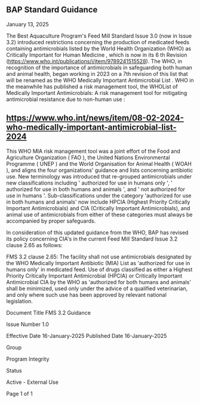 <!-- image -->

## BAP Standard Guidance

January 13, 2025

The Best Aquaculture Program's Feed Mill Standard Issue 3.0 (now in Issue 3.2) introduced restrictions concerning the production of medicated feeds containing antimicrobials listed by the World Health Organization (WHO) as Critically Important for Human Medicine , which is now in its 6 th Revision (https://www.who.int/publications/i/item/9789241515528).  The WHO, in recognition of the importance of antimicrobials in safeguarding both human and animal health, began working in 2023 on a 7th revision of this list that will be renamed as the WHO Medically Important Antimicrobial List .  WHO in the meanwhile has published a risk management tool, the WHOList of Medically Important Antimicrobials: A risk management tool for mitigating antimicrobial resistance due to non-human use :

## https://www.who.int/news/item/08-02-2024-who-medically-important-antimicrobial-list-2024

This WHO MIA risk management tool was a joint effort of the Food and Agriculture Organization ( FAO ), the United Nations Environmental Programme ( UNEP ) and the World Organisation for Animal Health ( WOAH ), and aligns the four organizations' guidance and lists concerning antibiotic use.  New terminology was introduced that re-grouped antimicrobials under new classifications including ' authorized for use in humans only ', ' authorized for use in both humans and animals ', and ' not authorized for use in humans '.  Sub-classifications under the category 'authorized for use in both humans and animals' now include HPCIA (Highest Priority Critically Important Antimicrobials) and CIA (Critically Important Antimicrobials), and animal use of antimicrobials from either of these categories must always be accompanied by proper safeguards.

In consideration of this updated guidance from the WHO, BAP has revised its policy concerning CIA's in the current Feed Mill Standard Issue 3.2 clause 2.65 as follows:

FMS 3.2 clause 2.65: The facility shall not use antimicrobials designated by the WHO Medically Important Antibiotic (MIA) List as 'authorized for use in humans only' in medicated feed.  Use of drugs classified as either a Highest Priority Critically Important Antimicrobial (HPCIA) or Critically Important Antimicrobial CIA by the WHO as 'authorized for both humans and animals' shall be minimized, used only under the advice of a qualified veterinarian, and only where such use has been approved by relevant national legislation.

<!-- image -->

Document Title FMS 3.2 Guidance

Issue Number 1.0

Effective Date 16-January-2025 Published Date 16-January-2025

Group

Program Integrity

Status

Active - External Use

Page 1 of 1